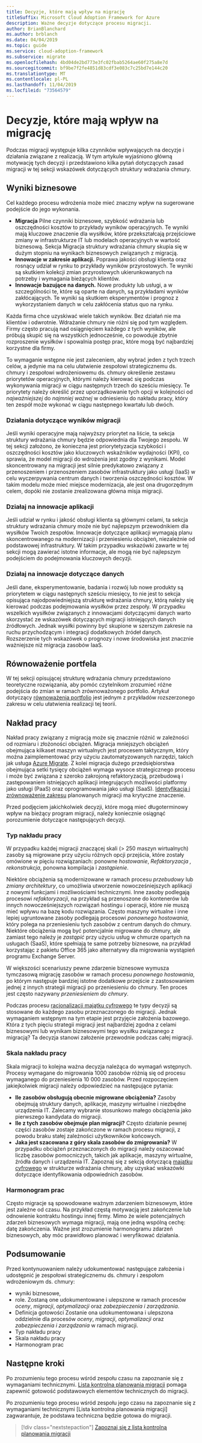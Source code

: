```yaml
---
title: Decyzje, które mają wpływ na migrację
titleSuffix: Microsoft Cloud Adoption Framework for Azure
description: Ważne decyzje dotyczące procesu migracji.
author: BrianBlanchard
ms.author: brblanch
ms.date: 04/04/2019
ms.topic: guide
ms.service: cloud-adoption-framework
ms.subservice: migrate
ms.openlocfilehash: 4bd04de2bd773e3fc02fbab5264ae60f275a8e7d
ms.sourcegitcommit: bf9be7f2fe4851d83cdf3e083c7c25bd7e144c20
ms.translationtype: MT
ms.contentlocale: pl-PL
ms.lasthandoff: 11/04/2019
ms.locfileid: "73564579"
---
```

# <a name="decisions-that-affect-migration"></a>Decyzje, które mają wpływ na migrację

Podczas migracji występuje kilka czynników wpływających na decyzje i działania związane z realizacją. W tym artykule wyjaśniono główną motywację tych decyzji i przedstawiono kilka pytań dotyczących zasad migracji w tej sekcji wskazówek dotyczących struktury wdrażania chmury.

## <a name="business-outcomes"></a>Wyniki biznesowe

Cel każdego procesu wdrożenia może mieć znaczny wpływ na sugerowane podejście do jego wykonania.

- **Migracja** Pilne czynniki biznesowe, szybkość wdrażania lub oszczędności kosztów to przykłady wyników operacyjnych. Te wyniki mają kluczowe znaczenie dla wysiłków, które przekształcają przejściowe zmiany w infrastrukturze IT lub modelach operacyjnych w wartość biznesową. Sekcja Migracja struktury wdrażania chmury skupia się w dużym stopniu na wynikach biznesowych związanych z migracją.
- **Innowacje w zakresie aplikacji.** Poprawa jakości obsługi klienta oraz rosnący udział w rynku to przykłady wyników przyrostowych. Te wyniki są skutkiem kolekcji zmian przyrostowych ukierunkowanych na potrzeby i wymagania bieżących klientów.
- **Innowacje bazujące na danych.** Nowe produkty lub usługi, a w szczególności te, które są oparte na danych, są przykładami wyników zakłócających. Te wyniki są skutkiem eksperymentów i prognoz z wykorzystaniem danych w celu zakłócenia status quo na rynku.

Każda firma chce uzyskiwać wiele takich wyników. Bez działań nie ma klientów i odwrotnie. Wdrażanie chmury nie różni się pod tym względem. Firmy często pracują nad osiągnięciem każdego z tych wyników, ale próbują skupić się na wszystkich jednocześnie, co powoduje zbytnie rozproszenie wysiłków i spowalnia postęp prac, które mogą być najbardziej korzystne dla firmy.

To wymaganie wstępne nie jest zaleceniem, aby wybrać jeden z tych trzech celów, a jedynie ma na celu ułatwienie zespołowi strategicznemu ds. chmury i zespołowi wdrożeniowemu ds. chmury określenie zestawu priorytetów operacyjnych, którymi należy kierować się podczas wykonywania migracji w ciągu następnych trzech do sześciu miesięcy. Te priorytety należy określić przez uporządkowanie tych opcji w kolejności od *najważniejszej* do *najmniej ważnej* w odniesieniu do nakładu pracy, który ten zespół może wykonać w ciągu następnego kwartału lub dwóch.

### <a name="act-on-migration-outcomes"></a>Działania dotyczące wyników migracji

Jeśli wyniki operacyjne mają najwyższy priorytet na liście, ta sekcja struktury wdrażania chmury będzie odpowiednia dla Twojego zespołu. W tej sekcji założono, że konieczna jest priorytetyzacja szybkości i oszczędności kosztów jako kluczowych wskaźników wydajności (KPI), co sprawia, że model migracji do wdrożenia jest zgodny z wynikami. Model skoncentrowany na migracji jest silnie predykatowo związany z przenoszeniem i przenoszeniem zasobów infrastruktury jako usługi (IaaS) w celu wyczerpywania centrum danych i tworzenia oszczędności kosztów. W takim modelu może mieć miejsce modernizacja, ale jest ona drugorzędnym celem, dopóki nie zostanie zrealizowana główna misja migracji.

### <a name="act-on-application-innovations"></a>Działaj na innowacje aplikacji

Jeśli udział w rynku i jakość obsługi klienta są głównymi celami, ta sekcja struktury wdrażania chmury może nie być najlepszym przewodnikiem dla wysiłków Twoich zespołów. Innowacje dotyczące aplikacji wymagają planu skoncentrowanego na modernizacji i przeniesieniu obciążeń, niezależnie od podstawowej infrastruktury. W takim przypadku wskazówki zawarte w tej sekcji mogą zawierać istotne informacje, ale mogą nie być najlepszym podejściem do podejmowania kluczowych decyzji.

### <a name="act-on-data-innovations"></a>Działaj na innowacje dotyczące danych

Jeśli dane, eksperymentowanie, badania i rozwój lub nowe produkty są priorytetem w ciągu następnych sześciu miesięcy, to nie jest to sekcja opisująca najodpowiedniejszą strukturę wdrażania chmury, którą należy się kierować podczas podejmowania wysiłków przez zespoły. W przypadku wszelkich wysiłków związanych z innowacjami dotyczącymi danych warto skorzystać ze wskazówek dotyczących migracji istniejących danych źródłowych. Jednak wysiłki powinny być skupione w szerszym zakresie na ruchu przychodzącym i integracji dodatkowych źródeł danych. Rozszerzenie tych wskazówek o prognozy i nowe środowiska jest znacznie ważniejsze niż migracja zasobów IaaS.

## <a name="balance-the-portfolio"></a>Równoważenie portfela

W tej sekcji opisującej strukturę wdrażania chmury przedstawiono teoretyczne rozwiązania, aby pomóc czytelnikom zrozumieć różne podejścia do zmian w ramach zrównoważonego portfolio. Artykuł dotyczący [równoważenia portfolio](../../expanded-scope/balance-the-portfolio.md) jest jednym z przykładów rozszerzonego zakresu w celu ułatwienia realizacji tej teorii.

## <a name="effort"></a>Nakład pracy

Nakład pracy związany z migracją może się znacznie różnić w zależności od rozmiaru i złożoności obciążeń. Migracja mniejszych obciążeń obejmująca kilkaset maszyn wirtualnych jest procesem taktycznym, który można zaimplementować przy użyciu zautomatyzowanych narzędzi, takich jak usługa [Azure Migrate](https://docs.microsoft.com/azure/migrate/migrate-overview). Z kolei migracja dużego przedsiębiorstwa obejmująca setki tysięcy obciążeń wymaga wysoce strategicznego procesu i może być związana z szeroko zakrojoną refaktoryzacją, przebudową i zastępowaniem istniejących aplikacji integrujących możliwości platformy jako usługi (PaaS) oraz oprogramowania jako usługi (SaaS). [Identyfikacja i zrównoważenie zakresu](../../expanded-scope/balance-the-portfolio.md) planowanych migracji ma krytyczne znaczenie.

Przed podjęciem jakichkolwiek decyzji, które mogą mieć długoterminowy wpływ na bieżący program migracji, należy koniecznie osiągnąć porozumienie dotyczące następujących decyzji.

### <a name="effort-type"></a>Typ nakładu pracy

W przypadku każdej migracji znaczącej skali (> 250 maszyn wirtualnych) zasoby są migrowane przy użyciu różnych opcji przejścia, które zostały omówione w pięciu rozwiązaniach: ponowne *hostowanie*, *Refaktoryzacja* *,* *rekonstrukcja*, ponowna kompilacja i *zastąpienie*.

Niektóre obciążenia są modernizowane w ramach procesu *przebudowy* lub *zmiany architektury*, co umożliwia utworzenie nowocześniejszych aplikacji z nowymi funkcjami i możliwościami technicznymi. Inne zasoby podlegają procesowi *refaktoryzacji*, na przykład są przenoszone do kontenerów lub innych nowocześniejszych rozwiązań hostingu i operacji, które nie muszą mieć wpływu na bazę kodu rozwiązania. Często maszyny wirtualne i inne lepiej ugruntowane zasoby podlegają procesowi *ponownego hostowania*, który polega na przeniesieniu tych zasobów z centrum danych do chmury. Niektóre obciążenia mogą być potencjalnie migrowane do chmury, ale zamiast tego należy je *zastąpić* przy użyciu usług w chmurze opartych na usługach (SaaS), które spełniają te same potrzeby biznesowe, na przykład korzystając z pakietu Office 365 jako alternatywy dla migrowania wystąpień programu Exchange Server.

W większości scenariuszy pewne zdarzenie biznesowe wymusza tymczasową migrację zasobów w ramach procesu *ponownego hostowania*, po którym następuje bardziej istotne dodatkowe przejście z zastosowaniem jednej z innych strategii migracji po przeniesieniu do chmury. Ten proces jest często nazywany *przeniesieniem do chmury*.

Podczas procesu [racjonalizacji majątku cyfrowego](../../../digital-estate/calculate.md) te typy decyzji są stosowane do każdego zasobu przeznaczonego do migracji. Jednak wymaganiem wstępnym na tym etapie jest przyjęcie założenia bazowego. Która z tych pięciu strategii migracji jest najbardziej zgodna z celami biznesowymi lub wynikam biznesowymi tego wysiłku związanego z migracją? Ta decyzja stanowi założenie przewodnie podczas całej migracji.

### <a name="effort-scale"></a>Skala nakładu pracy

Skala migracji to kolejna ważna decyzja należąca do wymagań wstępnych. Procesy wymagane do migrowania 1000 zasobów różnią się od procesu wymaganego do przeniesienia 10 000 zasobów. Przed rozpoczęciem jakiejkolwiek migracji należy odpowiedzieć na następujące pytania:

- **Ile zasobów obsługują obecnie migrowane obciążenia?** Zasoby obejmują struktury danych, aplikacje, maszyny wirtualne i niezbędne urządzenia IT. Zalecamy wybranie stosunkowo małego obciążenia jako pierwszego kandydata do migracji.
- **Ile z tych zasobów obejmuje plan migracji?** Często działanie pewnej części zasobów zostaje zakończone w ramach procesu migracji, z powodu braku stałej zależności użytkowników końcowych.
- **Jaka jest szacowana z góry skala zasobów do zmigrowania?** W przypadku obciążeń przeznaczonych do migracji należy oszacować liczbę zasobów pomocniczych, takich jak aplikacje, maszyny wirtualne, źródła danych i urządzenia IT. Zapoznaj się z sekcją dotyczącą [majątku cyfrowego](../../../digital-estate/index.md) w strukturze wdrażania chmury, aby uzyskać wskazówki dotyczące identyfikowania odpowiednich zasobów.

### <a name="effort-timing"></a>Harmonogram prac

Często migracje są spowodowane ważnym zdarzeniem biznesowym, które jest zależne od czasu. Na przykład częstą motywacją jest zakończenie lub odnowienie kontraktu hostingu innej firmy. Mimo że wiele potencjalnych zdarzeń biznesowych wymaga migracji, mają one jedną wspólną cechę: datę zakończenia. Ważne jest zrozumienie harmonogramu zdarzeń biznesowych, aby móc prawidłowo planować i weryfikować działania.

## <a name="recap"></a>Podsumowanie

Przed kontynuowaniem należy udokumentować następujące założenia i udostępnić je zespołowi strategicznemu ds. chmury i zespołom wdrożeniowym ds. chmury:

- wyniki biznesowe,
- role. Zostaną one udokumentowane i ulepszone w ramach procesów *oceny*, *migracji*, *optymalizacji* oraz *zabezpieczenia i zarządzania*.
- Definicja gotowości Zostanie ona udokumentowana i ulepszona oddzielnie dla procesów *oceny*, *migracji*, *optymalizacji* oraz *zabezpieczenia i zarządzania* w ramach migracji.
- Typ nakładu pracy
- Skala nakładu pracy
- Harmonogram prac

## <a name="next-steps"></a>Następne kroki

Po zrozumieniu tego procesu wśród zespołu czasu na zapoznanie się z wymaganiami technicznymi. [Lista kontrolna planowania migracji](./planning-checklist.md) pomaga zapewnić gotowość podstawowych elementów technicznych do migracji.

Po zrozumieniu tego procesu wśród zespołu jego czasu na zapoznanie się z wymaganiami technicznymi [Lista kontrolna planowania migracji] zagwarantuje, że podstawa techniczna będzie gotowa do migracji.

> [!div class="nextstepaction"]
> [Zapoznaj się z listą kontrolną planowania migracji](./planning-checklist.md)
